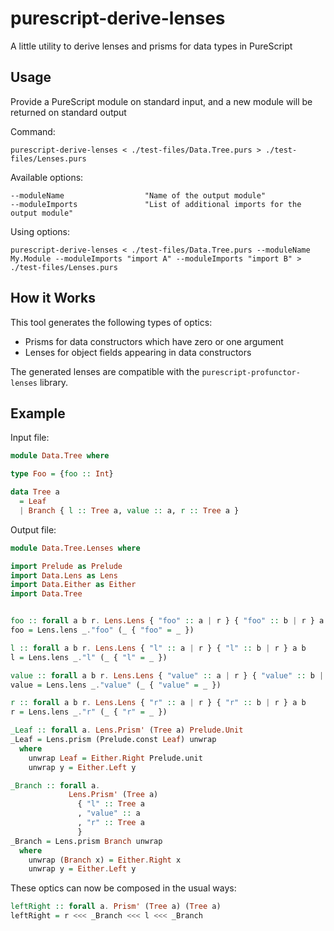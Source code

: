 # purescript-derive-lenses

A little utility to derive lenses and prisms for data types in PureScript

## Usage

Provide a PureScript module on standard input, and a new module will be returned on standard output

Command:

```
purescript-derive-lenses < ./test-files/Data.Tree.purs > ./test-files/Lenses.purs
```

Available options:
```
--moduleName                  "Name of the output module"
--moduleImports               "List of additional imports for the output module"
```

Using options:
```
purescript-derive-lenses < ./test-files/Data.Tree.purs --moduleName My.Module --moduleImports "import A" --moduleImports "import B" > ./test-files/Lenses.purs
```


## How it Works

This tool generates the following types of optics:

- Prisms for data constructors which have zero or one argument
- Lenses for object fields appearing in data constructors

The generated lenses are compatible with the `purescript-profunctor-lenses` library.


## Example

Input file:

```purescript
module Data.Tree where

type Foo = {foo :: Int}

data Tree a
  = Leaf
  | Branch { l :: Tree a, value :: a, r :: Tree a }
```

Output file:

```purescript
module Data.Tree.Lenses where

import Prelude as Prelude
import Data.Lens as Lens
import Data.Either as Either
import Data.Tree


foo :: forall a b r. Lens.Lens { "foo" :: a | r } { "foo" :: b | r } a b
foo = Lens.lens _."foo" (_ { "foo" = _ })

l :: forall a b r. Lens.Lens { "l" :: a | r } { "l" :: b | r } a b
l = Lens.lens _."l" (_ { "l" = _ })

value :: forall a b r. Lens.Lens { "value" :: a | r } { "value" :: b | r } a b
value = Lens.lens _."value" (_ { "value" = _ })

r :: forall a b r. Lens.Lens { "r" :: a | r } { "r" :: b | r } a b
r = Lens.lens _."r" (_ { "r" = _ })

_Leaf :: forall a. Lens.Prism' (Tree a) Prelude.Unit
_Leaf = Lens.prism (Prelude.const Leaf) unwrap
  where
    unwrap Leaf = Either.Right Prelude.unit
    unwrap y = Either.Left y

_Branch :: forall a.
             Lens.Prism' (Tree a)
               { "l" :: Tree a
               , "value" :: a
               , "r" :: Tree a
               }
_Branch = Lens.prism Branch unwrap
  where
    unwrap (Branch x) = Either.Right x
    unwrap y = Either.Left y
```

These optics can now be composed in the usual ways:

```purescript
leftRight :: forall a. Prism' (Tree a) (Tree a)
leftRight = r <<< _Branch <<< l <<< _Branch
```
